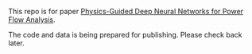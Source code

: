 This repo is for paper [Physics-Guided Deep Neural Networks for Power Flow Analysis](https://arxiv.org/pdf/2002.00097.pdf).

The code and data is being prepared for publishing. Please check back later.


